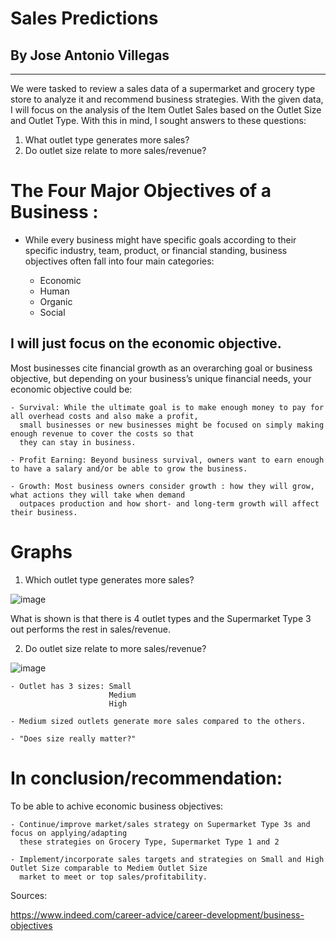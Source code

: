 # Sales Predictions

## By Jose Antonio Villegas

______________________________________________________________________________________________

We were tasked to review a sales data of a supermarket and grocery type store to analyze it and recommend business strategies. With the given data, I will focus on the analysis of the Item Outlet Sales based on the Outlet Size and Outlet Type. With this in mind, I sought answers to these questions:

  1) What outlet type generates more sales?
  2) Do outlet size relate to more sales/revenue?
  
  
 # The Four Major Objectives of a Business :
  
   - While every business might have specific goals according to their specific industry, team, product, or financial standing, business objectives often fall into four main categories:
     
     -  Economic
     -  Human
     -  Organic
     -  Social
   
   
   ## I will just focus on the economic objective.

Most businesses cite financial growth as an overarching goal or business objective, but depending on your business’s unique financial needs, your economic objective could be:

    - Survival: While the ultimate goal is to make enough money to pay for all overhead costs and also make a profit, 
      small businesses or new businesses might be focused on simply making enough revenue to cover the costs so that 
      they can stay in business.
    
    - Profit Earning: Beyond business survival, owners want to earn enough to have a salary and/or be able to grow the business.
    
    - Growth: Most business owners consider growth : how they will grow, what actions they will take when demand 
      outpaces production and how short- and long-term growth will affect their business.
    
    
# Graphs


1) Which outlet type generates more sales?


![image](https://user-images.githubusercontent.com/95902075/157316217-84ef970a-446b-4a6d-b0e8-0b6edfe189c4.png)



What is shown is that there is 4 outlet types and the Supermarket Type 3 out performs the rest in sales/revenue.


2) Do outlet size relate to more sales/revenue?



![image](https://user-images.githubusercontent.com/95902075/157318024-2dd4afbb-885e-45ab-829e-b7355ef8dc61.png)


    - Outlet has 3 sizes: Small
                          Medium
                          High
    
    - Medium sized outlets generate more sales compared to the others.
    
    - "Does size really matter?"
    

# In conclusion/recommendation:

  To be able to achive economic business objectives:
  
    - Continue/improve market/sales strategy on Supermarket Type 3s and focus on applying/adapting 
      these strategies on Grocery Type, Supermarket Type 1 and 2

    - Implement/incorporate sales targets and strategies on Small and High Outlet Size comparable to Mediem Outlet Size 
      market to meet or top sales/profitability.
      
      


Sources:

 https://www.indeed.com/career-advice/career-development/business-objectives
